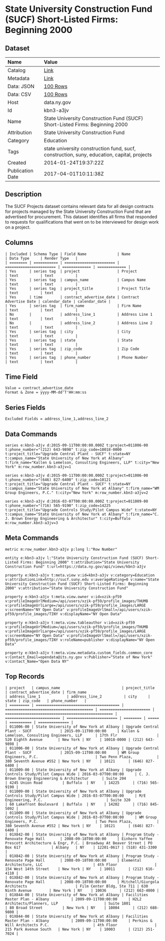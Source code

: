 # State University Construction Fund (SUCF) Short-Listed Firms: Beginning 2000

## Dataset

| Name | Value |
| :--- | :---- |
| Catalog | [Link](https://catalog.data.gov/dataset/state-university-construction-fund-sucf-short-listed-firms-beginning-2000) |
| Metadata | [Link](https://data.ny.gov/api/views/kbn3-a3jv) |
| Data: JSON | [100 Rows](https://data.ny.gov/api/views/kbn3-a3jv/rows.json?max_rows=100) |
| Data: CSV | [100 Rows](https://data.ny.gov/api/views/kbn3-a3jv/rows.csv?max_rows=100) |
| Host | data.ny.gov |
| Id | kbn3-a3jv |
| Name | State University Construction Fund (SUCF) Short-Listed Firms: Beginning 2000 |
| Attribution | State University Construction Fund |
| Category | Education |
| Tags | state university construction fund, sucf, construction, suny, education, capital, projects |
| Created | 2014-01-24T19:37:22Z |
| Publication Date | 2017-04-01T10:11:38Z |

## Description

The SUCF Projects dataset contains relevant data for all design contracts for projects managed by the State University Construction Fund that are advertised for procurement. This dataset identifies all firms that responded to requests for qualifications that went on to be interviewed for design work on a project.

## Columns

```ls
| Included | Schema Type | Field Name              | Name                    | Data Type     | Render Type   |
| ======== | =========== | ======================= | ======================= | ============= | ============= |
| Yes      | series tag  | project                 | Project                 | text          | text          |
| Yes      | series tag  | campus_name             | Campus Name             | text          | text          |
| Yes      | series tag  | project_title           | Project Title           | text          | text          |
| Yes      | time        | contract_advertise_date | Contract Advertise Date | calendar_date | calendar_date |
| Yes      | series tag  | firm_name               | Firm Name               | text          | text          |
| No       |             | address_line_1          | Address Line 1          | text          | text          |
| No       |             | address_line_2          | Address Line 2          | text          | text          |
| Yes      | series tag  | city                    | City                    | text          | text          |
| Yes      | series tag  | state                   | State                   | text          | text          |
| Yes      | series tag  | zip_code                | Zip Code                | text          | text          |
| Yes      | series tag  | phone_number            | Phone Number            | text          | text          |
```

## Time Field

```ls
Value = contract_advertise_date
Format & Zone = yyyy-MM-dd'T'HH:mm:ss
```

## Series Fields

```ls
Excluded Fields = address_line_1,address_line_2
```

## Data Commands

```ls
series e:kbn3-a3jv d:2015-09-11T00:00:00.000Z t:project=011006-00 t:phone_number="(212) 643-9898" t:zip_code=10018-0000 t:project_title="Upgrade Central Plant - SUCF" t:state=NY t:campus_name="State University of New York at Albany" t:firm_name="Kallen & Lemelson, Consulting Engineers, LLP" t:city="New York" m:row_number.kbn3-a3jv=1

series e:kbn3-a3jv d:2015-09-11T00:00:00.000Z t:project=011006-00 t:phone_number="(646) 827-6400" t:zip_code=10121 t:project_title="Upgrade Central Plant - SUCF" t:state=NY t:campus_name="State University of New York at Albany" t:firm_name="WM Group Engineers, P.C." t:city="New York" m:row_number.kbn3-a3jv=2

series e:kbn3-a3jv d:2016-03-07T00:00:00.000Z t:project=011009-00 t:phone_number="(716) 565-9190" t:zip_code=14225 t:project_title="Upgrade Controls Study/Pilot Campus Wide" t:state=NY t:campus_name="State University of New York at Albany" t:firm_name="C. J. Brown Energy Engineering & Architectur" t:city=Buffalo m:row_number.kbn3-a3jv=3
```

## Meta Commands

```ls
metric m:row_number.kbn3-a3jv p:long l:"Row Number"

entity e:kbn3-a3jv l:"State University Construction Fund (SUCF) Short-Listed Firms: Beginning 2000" t:attribution="State University Construction Fund" t:url=https://data.ny.gov/api/views/kbn3-a3jv

property e:kbn3-a3jv t:meta.view v:id=kbn3-a3jv v:category=Education v:attributionLink=http://sucf.suny.edu v:averageRating=0 v:name="State University Construction Fund (SUCF) Short-Listed Firms: Beginning 2000" v:attribution="State University Construction Fund"

property e:kbn3-a3jv t:meta.view.owner v:id=xzik-pf59 v:profileImageUrlMedium=/api/users/xzik-pf59/profile_images/THUMB v:profileImageUrlLarge=/api/users/xzik-pf59/profile_images/LARGE v:screenName="NY Open Data" v:profileImageUrlSmall=/api/users/xzik-pf59/profile_images/TINY v:displayName="NY Open Data"

property e:kbn3-a3jv t:meta.view.tableauthor v:id=xzik-pf59 v:profileImageUrlMedium=/api/users/xzik-pf59/profile_images/THUMB v:profileImageUrlLarge=/api/users/xzik-pf59/profile_images/LARGE v:screenName="NY Open Data" v:profileImageUrlSmall=/api/users/xzik-pf59/profile_images/TINY v:roleName=publisher v:displayName="NY Open Data"

property e:kbn3-a3jv t:meta.view.metadata.custom_fields.common_core v:Contact_Email=opendata@its.ny.gov v:Publisher="State of New York" v:Contact_Name="Open Data NY"
```

## Top Records

```ls
| project   | campus_name                            | project_title                            | contract_advertise_date | firm_name                                         | address_line_1            | address_line_2          | city     | state | zip_code   | phone_number   | 
| ========= | ====================================== | ======================================== | ======================= | ================================================= | ========================= | ======================= | ======== | ===== | ========== | ============== | 
| 011006-00 | State University of New York at Albany | Upgrade Central Plant - SUCF             | 2015-09-11T00:00:00     | Kallen & Lemelson, Consulting Engineers, LLP      | 17th Flr                  | 520 Eighth Avenue       | New York | NY    | 10018-0000 | (212) 643-9898 | 
| 011006-00 | State University of New York at Albany | Upgrade Central Plant - SUCF             | 2015-09-11T00:00:00     | WM Group Engineers, P.C.                          | Two Penn Plaza,           | 380 Seventh Avenue #552 | New York | NY    | 10121      | (646) 827-6400 | 
| 011009-00 | State University of New York at Albany | Upgrade Controls Study/Pilot Campus Wide | 2016-03-07T00:00:00     | C. J. Brown Energy Engineering & Architectur      | Suite 204                 | 4245 Union Road         | Buffalo  | NY    | 14225      | (716) 565-9190 | 
| 011009-00 | State University of New York at Albany | Upgrade Controls Study/Pilot Campus Wide | 2016-03-07T00:00:00     | M/E Engineering, P.C.                             | Suite 320                 | 60 Lakefront Boulevard  | Buffalo  | NY    | 14202      | (716) 845-5092 | 
| 011009-00 | State University of New York at Albany | Upgrade Controls Study/Pilot Campus Wide | 2016-03-07T00:00:00     | WM Group Engineers, P.C.                          | Two Penn Plaza,           | 380 Seventh Avenue #552 | New York | NY    | 10121      | (646) 827-6400 | 
| 01X842-00 | State University of New York at Albany | Program Study - Renovate Page Hall       | 2008-09-18T00:00:00     | Einhorn Yaffee Prescott Architecture & Engr, P.C. | Broadway At Beaver Street | PO Box 617              | Albany   | NY    | 12201-0617 | (518) 431-3300 | 
| 01X842-00 | State University of New York at Albany | Program Study - Renovate Page Hall       | 2008-09-18T00:00:00     | Elemental Architecture, LLC                       | 4th Floor                 | 154 West 14th Street    | New York | NY    | 10011      | (212) 616-4110 | 
| 01X842-00 | State University of New York at Albany | Program Study - Renovate Page Hall       | 2008-09-18T00:00:00     | Mitchell/Giurgola Architects                      | Film Center Bldg, Ste 711 | 630 Ninth Avenue        | New York | NY    | 10036      | (212) 663-4000 | 
| 01X844-00 | State University of New York at Albany | Facilities Master Plan - Albany          | 2009-09-11T00:00:00     | H2L2 Architects/Planners, LLP                     | Suite 1801                | 80 Broad Street         | New York | NY    | 10004      | (212) 688-9800 | 
| 01X844-00 | State University of New York at Albany | Facilities Master Plan - Albany          | 2009-09-11T00:00:00     | Perkins & Will Architects P.C.                    | 4th Floor                 | 215 Park Avenue South   | New York | NY    | 10003      | (212) 251-7024 | 
```